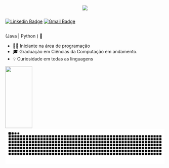 <h1 align="center">
   <img src="https://readme-typing-svg.herokuapp.com/?font=Righteous&size=35&center=true&vCenter=true&width=450&height=65&duration=3000&color=ff06f1&lines=Bem+Vindo!+👋;+Eu+sou+o+Guilherme+Matte!" />
</h1>

[![Linkedin Badge](https://img.shields.io/badge/-LinkedIn-0e76a8?style=flat-square&logo=Linkedin&logoColor=white&link=https://www.linkedin.com/in/fernanda-kipper-5958a61a9/)](https://www.linkedin.com/in/guilhermematte/)
[![Gmail Badge](https://img.shields.io/badge/-gmatteembarach@gmail.com-6633cc?style=flat-square&logo=Gmail&logoColor=white&link=mailto:gmatteembarach@gmail.com.com)](mailto:gmatteembarach@gmail.com)


##
(Java | Python ) 🚀
- 👩‍💻 Iniciante na área de programação
- 🎓 Graduação em Ciências da Computação em andamento.
- 💡 Curiosidade em todas as linguagens

<div align="left">
  
<img width="41%" height="195px" src="https://github-readme-stats.vercel.app/api/top-langs/?username=guimattee&layout=compact&hide_border=true&title_color=ff1af2&text_color=ffffff&bg_color=0d1117" />
  
</div align=center>
   
<img src="https://raw.githubusercontent.com/guimattee/guimattee/output/snake.svg" alt="Snake animation" />

</div>











